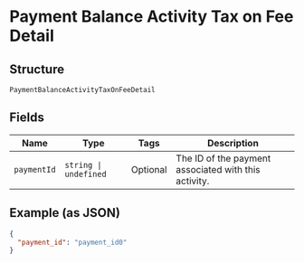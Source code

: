 
# Payment Balance Activity Tax on Fee Detail

## Structure

`PaymentBalanceActivityTaxOnFeeDetail`

## Fields

| Name | Type | Tags | Description |
|  --- | --- | --- | --- |
| `paymentId` | `string \| undefined` | Optional | The ID of the payment associated with this activity. |

## Example (as JSON)

```json
{
  "payment_id": "payment_id0"
}
```

